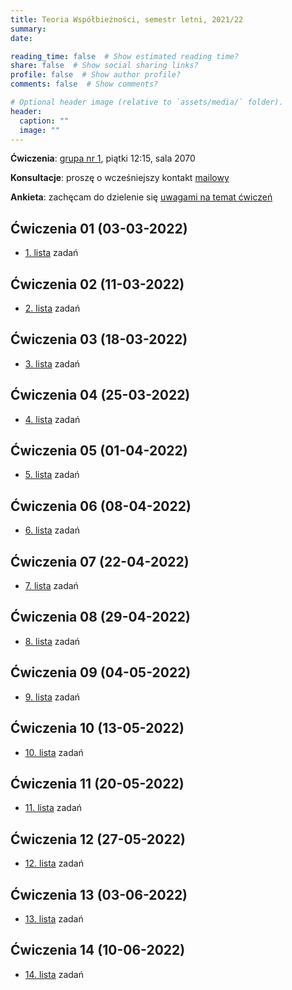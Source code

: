 ```yaml
---
title: Teoria Współbieżności, semestr letni, 2021/22
summary: 
date: 

reading_time: false  # Show estimated reading time?
share: false  # Show social sharing links?
profile: false  # Show author profile?
comments: false  # Show comments?

# Optional header image (relative to `assets/media/` folder).
header:
  caption: ""
  image: ""
---
```


**Ćwiczenia**: [grupa nr 1](https://usosweb.mimuw.edu.pl/kontroler.php?_action=katalog2/przedmioty/pokazZajecia&zaj_cyk_id=461436&gr_nr=1), piątki 12:15, sala 2070

**Konsultacje**: proszę o wcześniejszy kontakt [mailowy]()

**Ankieta**: zachęcam do dzielenie się [uwagami na temat ćwiczeń]()

## Ćwiczenia 01 (03-03-2022)
- [1. lista]() zadań

## Ćwiczenia 02 (11-03-2022)
- [2. lista]() zadań

## Ćwiczenia 03 (18-03-2022)
- [3. lista]() zadań

## Ćwiczenia 04 (25-03-2022)
- [4. lista]() zadań

## Ćwiczenia 05 (01-04-2022)
- [5. lista]() zadań

## Ćwiczenia 06 (08-04-2022)
- [6. lista]() zadań

## Ćwiczenia 07 (22-04-2022)
- [7. lista]() zadań

## Ćwiczenia 08 (29-04-2022)
- [8. lista]() zadań

## Ćwiczenia 09 (04-05-2022)
- [9. lista]() zadań

## Ćwiczenia 10 (13-05-2022)
- [10. lista]() zadań

## Ćwiczenia 11 (20-05-2022)
- [11. lista]() zadań

## Ćwiczenia 12 (27-05-2022)
- [12. lista]() zadań

## Ćwiczenia 13 (03-06-2022)
- [13. lista]() zadań

## Ćwiczenia 14 (10-06-2022)
- [14. lista]() zadań
